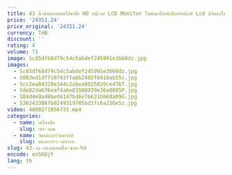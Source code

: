 ```yaml
---
title: 43 นิ้วล้อแบบถอดได้ขาตั้ง HD หน้าจอ LCD Monitor โฆษณาป้ายอิเล็กทรอนิกส์ Lcd ดิจิตอลโปสเตอร์ Board
price: '24351.24'
price_original: '24351.24'
currency: THB
discount: ''
rating: 4
volume: 71
image: Sc85df68d79c54c5abdef245991e3660dz.jpg
images:
  - Sc85df68d79c54c5abdef245991e3660dz.jpg
  - S883ed1df718743ffabb2482fb918ab55c.jpg
  - Scc2ea84328e344c2abea8625820ce47bT.jpg
  - Sde82da676eaf4a6e83588039e36a0885P.jpg
  - S84d4e9a48bed4147bd6e7b621bb60a09G.jpg
  - S362433867b0249319705bd1fc6a256e5z.jpg
video: 4000271856733.mp4
categories:
  - name: เครื่องมือ
    slug: เคร-องม
  - name: วัดและการวิเคราะห์
    slug: ดและการว-เคราะห
slug: 43-วล-อแบบถอดได-ขาต-hd
encode: onS6DjY
lang: th
---
```

  